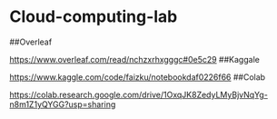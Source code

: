 # Cloud-computing-lab
##Overleaf

https://www.overleaf.com/read/nchzxrhxgggc#0e5c29
##Kaggale

https://www.kaggle.com/code/faizku/notebookdaf0226f66
##Colab

https://colab.research.google.com/drive/1OxqJK8ZedyLMyBjvNqYg-n8m1Z1yQYGG?usp=sharing
